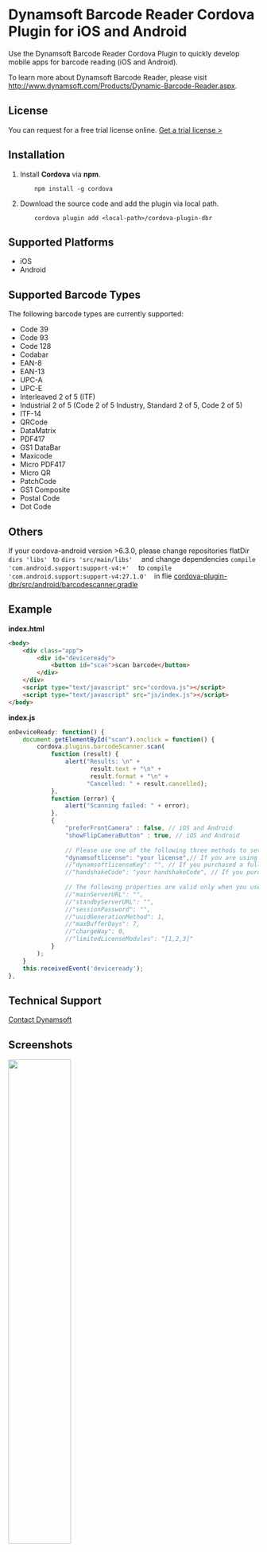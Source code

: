 # Dynamsoft Barcode Reader Cordova Plugin for iOS and Android

Use the Dynamsoft Barcode Reader Cordova Plugin to quickly develop mobile apps for barcode reading (iOS and Android). 

To learn more about Dynamsoft Barcode Reader, please visit http://www.dynamsoft.com/Products/Dynamic-Barcode-Reader.aspx.

## License

You can request for a free trial license online. [Get a trial license >](https://www.dynamsoft.com/CustomerPortal/Portal/Triallicense.aspx)

## Installation

1. Install **Cordova** via **npm**.

    ```  
        npm install -g cordova
    ```

2. Download the source code and add the plugin via local path.

    ```
        cordova plugin add <local-path>/cordova-plugin-dbr
    ```
    
## Supported Platforms

- iOS
- Android

## Supported Barcode Types

The following barcode types are currently supported:

* Code 39
* Code 93
* Code 128
* Codabar
* EAN-8
* EAN-13
* UPC-A
* UPC-E
* Interleaved 2 of 5 (ITF)
* Industrial 2 of 5 (Code 2 of 5 Industry, Standard 2 of 5, Code 2 of 5)
* ITF-14 
* QRCode
* DataMatrix
* PDF417
* GS1 DataBar
* Maxicode
* Micro PDF417
* Micro QR
* PatchCode
* GS1 Composite
* Postal Code
* Dot Code

## Others ##
If your cordova-android version >6.3.0, please change  repositories flatDir ``` dirs 'libs'  ``` to   ```dirs 'src/main/libs'  ``` and change  dependencies ``` compile 'com.android.support:support-v4:+'   ``` to   ```compile 'com.android.support:support-v4:27.1.0'  ```in flie [cordova-plugin-dbr/src/android/barcodescanner.gradle](https://github.com/dynamsoft-dbr/cordova-plugin-dbr/blob/master/src/android/barcodescanner.gradle) 


## Example

**index.html**

```html
<body>
    <div class="app">
        <div id="deviceready">
            <button id="scan">scan barcode</button>
        </div>
    </div>
    <script type="text/javascript" src="cordova.js"></script>
    <script type="text/javascript" src="js/index.js"></script>
</body>
```

**index.js**

```js
onDeviceReady: function() {
    document.getElementById("scan").onclick = function() {
        cordova.plugins.barcodeScanner.scan(
            function (result) {
                alert("Results: \n" +
                       result.text + "\n" +
                       result.format + "\n" +
                      "Cancelled: " + result.cancelled);
            },
            function (error) {
                alert("Scanning failed: " + error);
            },
            {
                "preferFrontCamera" : false, // iOS and Android
                "showFlipCameraButton" : true, // iOS and Android
                
                // Please use one of the following three methods to set the license accordingly. If you set one of them, make sure the other two are either empty or commented out.
                "dynamsoftlicense": "your license",// If you are using a trial license or a long key, please insert your license here.
                //"dynamsoftlicenseKey": "", // If you purchased a full license and are using version 7.x or below, please insert the full license key here.
                //"handshakeCode": "your handshakeCode", // If you purchased a full license and are using version 8.x or above, please insert the handshakeCode here.
                
                // The following properties are valid only when you use "handshakeCode" to activate the SDK. They are optional and you can leave the commented code there. But if you would like to set these properties, please refer to the API list here https://www.dynamsoft.com/barcode-reader/programming/android/api-reference/class/DMLTSConnectionParameters.html?ver=latest#attributes
                //"mainServerURL": "", 
                //"standbyServerURL": "", 
                //"sessionPassword": "", 
                //"uuidGenerationMethod": 1, 
                //"maxBufferDays": 7, 
                //"chargeWay": 0, 
                //"limitedLicenseModules": "[1,2,3]"
            }
        );
    }
    this.receivedEvent('deviceready');
},
```

## Technical Support

[Contact Dynamsoft](https://www.dynamsoft.com/Company/Contact.aspx)

## Screenshots

<kbd><img src="http://www.codepool.biz/wp-content/uploads/2018/04/IMG_2911.PNG" width="50%">

<kbd><img src="http://www.codepool.biz/wp-content/uploads/2018/04/IMG_2913.PNG" width="50%">
